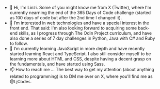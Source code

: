 - 👋 Hi, I’m Linzi. Some of you might know me from X (Twitter), where I'm currently nearning the end of the 365 Days of Code challenge (started as 100 days of code but after the 2nd time I changed it).
- 👀 I’m interested in web technologies and have a special interest in the front end. That said: I'm also looking forward to acquiring some back-end skills, as I progress through The Odin Project curriculum, and have also done a series of 7 day challenges in Python, Java with C# and Ruby to follow.
- 🌱 I’m currently learning JavaScript in more depth and have recently started learning React and TypeScript. I also still consider myself to be learning more about HTML and CSS, despite having a decent grasp on the fundamentals, and have started using Sass.
- 📫 How to reach me ... The best way to get my attention (about anything related to programming) is to DM me over on X, where you'll find me as @LjCodes.

<!---
LinziJayne36/LinziJayne36 is a ✨ special ✨ repository because its `README.md` (this file) appears on your GitHub profile.
You can click the Preview link to take a look at your changes.
--->

